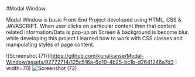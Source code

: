#Modal Window

Modal Window is basic Front-End Project developed using HTML, CSS & JAVASCRIPT. When user clicks on particular content then that content related information/Data is pop-up 
on Screen & background is become blur. while developing this project I learned how to work with CSS classes and manipulating styles of page content.

![Screenshot (71)](https://github.com/kunalkanse/Modal-Window/assets/92772714/125c516a-6d19-4b25-bc1b-d2641246a7d3 | width=70)
![Screenshot (72)](https://github.com/kunalkanse/Modal-Window/assets/92772714/3bff9204-56fc-454d-b6ef-f5599dec2618)
